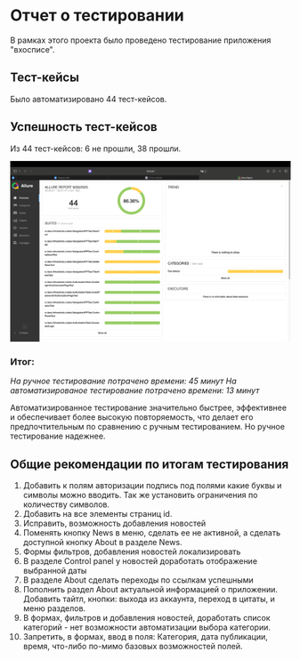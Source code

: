 # Отчет о тестировании
В рамках этого проекта было проведено тестирование приложения "вхосписе".

## Тест-кейсы
Было автоматизировано 44 тест-кейсов.

## Успешность тест-кейсов
Из 44 тест-кейсов: 6 не прошли, 38 прошли.

![img.png](img.png)

### Итог:
*На ручное тестирование потрачено времени: 45 минут*
*На автоматизированое тестирование потрачено времени: 13 минут*

Автоматизированное тестирование значительно быстрее, эффективнее и обеспечивает более высокую 
повторяемость, что делает его предпочтительным по сравнению с ручным тестированием. 
Но ручное тестирование надежнее.

## Общие рекомендации по итогам тестирования
1. Добавить к полям авторизации подпись под полями какие буквы и символы можно вводить.
Так же установить ограничения по количеству символов.
2. Добавить на все элементы страниц id.
3. Исправить, возможность добавления новостей
4. Поменять кнопку News в меню, сделать ее не активной, а сделать доступной кнопку About в разделе 
News.
5. Формы фильтров, добавления новостей локализировать
6. В разделе Control panel у новостей доработать отображение выбранной даты
7. В разделе About сделать переходы по ссылкам успешными
8. Пополнить раздел About актуальной информацией о приложении. Добавить тайтл, кнопки: выхода из аккаунта, 
переход в цитаты, и меню разделов.
9. В формах, фильтров и добавления новостей, доработать список категорий - нет возможности 
автоматизации выбора категории.
10. Запретить, в формах, ввод в поля: Категория, дата публикации, время, что-либо по-мимо базовых 
возможностей полей.
